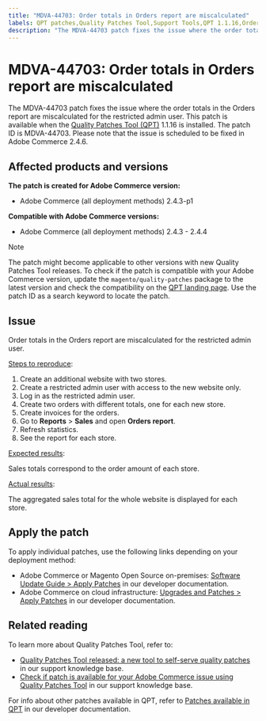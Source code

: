 ```yaml
---
title: "MDVA-44703: Order totals in Orders report are miscalculated"
labels: QPT patches,Quality Patches Tool,Support Tools,QPT 1.1.16,Orders report,order,admin,Magento,Adobe Commerce,cloud infrastructure,on-premises,2.4.3,2.4.3-p1,2.4.3-p2,2.4.4
description: "The MDVA-44703 patch fixes the issue where the order totals in the Orders report are miscalculated for the restricted admin user. This patch is available when the [Quality Patches Tool (QPT)](https://support.magento.com/hc/en-us/articles/360047139492) 1.1.16 is installed. The patch ID is MDVA-44703. Please note that the issue is scheduled to be fixed in Adobe Commerce 2.4.6."
---
```


# MDVA-44703: Order totals in Orders report are miscalculated

The MDVA-44703 patch fixes the issue where the order totals in the Orders report are miscalculated for the restricted admin user. This patch is available when the [Quality Patches Tool (QPT)](https://support.magento.com/hc/en-us/articles/360047139492) 1.1.16 is installed. The patch ID is MDVA-44703. Please note that the issue is scheduled to be fixed in Adobe Commerce 2.4.6.

## Affected products and versions

**The patch is created for Adobe Commerce version:**

* Adobe Commerce (all deployment methods) 2.4.3-p1

**Compatible with Adobe Commerce versions:**

* Adobe Commerce (all deployment methods) 2.4.3 - 2.4.4

>[!NOTE]
>
>The patch might become applicable to other versions with new Quality Patches Tool releases. To check if the patch is compatible with your Adobe Commerce version, update the `magento/quality-patches` package to the latest version and check the compatibility on the [QPT landing page](https://devdocs.magento.com/quality-patches/tool.html#patch-grid). Use the patch ID as a search keyword to locate the patch.

## Issue

Order totals in the Orders report are miscalculated for the restricted admin user.

<u>Steps to reproduce</u>:

1. Create an additional website with two stores.
1. Create a restricted admin user with access to the new website only.
1. Log in as the restricted admin user.
1. Create two orders with different totals, one for each new store.
1. Create invoices for the orders.
1. Go to **Reports** > **Sales** and open **Orders report**.
1. Refresh statistics.
1. See the report for each store.

<u>Expected results</u>:

Sales totals correspond to the order amount of each store.

<u>Actual results</u>:

The aggregated sales total for the whole website is displayed for each store.

## Apply the patch

To apply individual patches, use the following links depending on your deployment method:

* Adobe Commerce or Magento Open Source on-premises: [Software Update Guide > Apply Patches](https://devdocs.magento.com/guides/v2.4/comp-mgr/patching/mqp.html) in our developer documentation.
* Adobe Commerce on cloud infrastructure: [Upgrades and Patches > Apply Patches](https://devdocs.magento.com/cloud/project/project-patch.html) in our developer documentation.

## Related reading

To learn more about Quality Patches Tool, refer to:

* [Quality Patches Tool released: a new tool to self-serve quality patches](https://support.magento.com/hc/en-us/articles/360047139492) in our support knowledge base.
* [Check if patch is available for your Adobe Commerce issue using Quality Patches Tool](https://support.magento.com/hc/en-us/articles/360047125252) in our support knowledge base.

For info about other patches available in QPT, refer to [Patches available in QPT](https://devdocs.magento.com/quality-patches/tool.html#patch-grid) in our developer documentation. 
